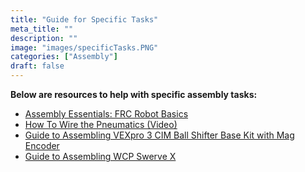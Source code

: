 ```yaml
---
title: "Guide for Specific Tasks"
meta_title: ""
description: ""
image: "images/specificTasks.PNG"
categories: ["Assembly"]
draft: false
---
```

**Below are resources to help with specific assembly tasks:**
- [Assembly Essentials: FRC Robot Basics](https://www.revrobotics.com/content/docs/FRC-Robot-Basics-Guide.pdf)
- [How To Wire the Pneumatics (Video)](https://youtu.be/uQEiNiHT9fs)
- [Guide to Assembling VEXpro 3 CIM Ball Shifter Base Kit with Mag Encoder](https://content.vexrobotics.com/vexpro/pdf/217-3195-751-3CIMBallShifterBaseKit-MagEncoderAssembly-20171218.pdf)
- [Guide to Assembling WCP Swerve X](https://docs.wcproducts.com/wcp-swervex/assembly-instructions/flipped/step-1-5)

